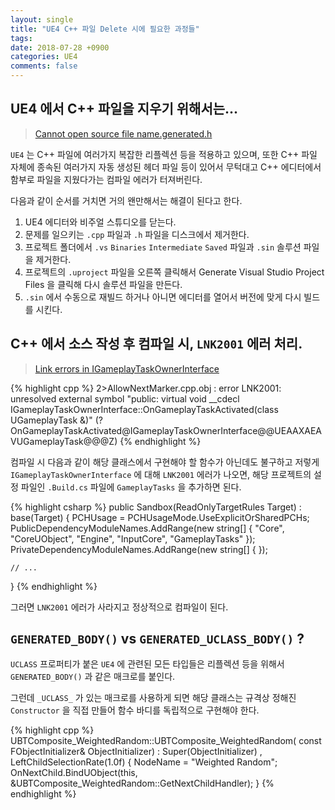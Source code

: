 ```yaml
---
layout: single
title: "UE4 C++ 파일 Delete 시에 필요한 과정들"
tags: 
date: 2018-07-28 +0900
categories: UE4
comments: false
---
```

<script type="text/javascript"
    src="http://cdn.mathjax.org/mathjax/latest/MathJax.js?config=TeX-AMS-MML_HTMLorMML">
</script>

## UE4 에서 C++ 파일을 지우기 위해서는...

> [Cannot open source file name.generated.h](https://answers.unrealengine.com/questions/740950/cannot-open-source-file-namegeneratedh.html)

`UE4` 는 C++ 파일에 여러가지 복잡한 리플렉션 등을 적용하고 있으며, 또한 C++ 파일 자체에 종속된 여러가지 자동 생성된 헤더 파일 등이 있어서 무턱대고 C++ 에디터에서 함부로 파일을 지웠다가는 컴파일 에러가 터져버린다.

다음과 같이 순서를 거치면 거의 왠만해서는 해결이 된다고 한다.

1. UE4 에디터와 비주얼 스튜디오를 닫는다.
2. 문제를 일으키는 `.cpp` 파일과 `.h` 파일을 디스크에서 제거한다.
3. 프로젝트 폴더에서 `.vs` `Binaries` `Intermediate` `Saved` 파일과 `.sin` 솔루션 파일을 제거한다.
4. 프로젝트의 `.uproject` 파일을 오른쪽 클릭해서 Generate Visual Studio Project Files 을 클릭해 다시 솔루션 파일을 만든다.
5. `.sin` 에서 수동으로 재빌드 하거나 아니면 에디터를 열어서 버전에 맞게 다시 빌드를 시킨다.

## C++ 에서 소스 작성 후 컴파일 시, `LNK2001` 에러 처리.

> [Link errors in IGameplayTaskOwnerInterface](https://answers.unrealengine.com/questions/429455/link-errors-in-ubttasknode-classes.html)

{% highlight cpp %}
2>AllowNextMarker.cpp.obj : error LNK2001: unresolved external symbol "public: virtual void __cdecl IGameplayTaskOwnerInterface::OnGameplayTaskActivated(class UGameplayTask &)" (?OnGameplayTaskActivated@IGameplayTaskOwnerInterface@@UEAAXAEAVUGameplayTask@@@Z)
{% endhighlight %}

컴파일 시 다음과 같이 해당 클래스에서 구현해야 할 함수가 아닌데도 불구하고 저렇게 `IGameplayTaskOwnerInterface` 에 대해 `LNK2001` 에러가 나오면, 해당 프로젝트의 설정 파일인 `.Build.cs` 파일에 `GameplayTasks` 을 추가하면 된다.

{% highlight csharp %}
public Sandbox(ReadOnlyTargetRules Target) : base(Target)
{
	PCHUsage = PCHUsageMode.UseExplicitOrSharedPCHs;
	PublicDependencyModuleNames.AddRange(new string[] {
			"Core",
			"CoreUObject",
			"Engine",
			"InputCore",
			"GameplayTasks" });
	PrivateDependencyModuleNames.AddRange(new string[] {  });

    // ...
}
{% endhighlight %}

그러면 `LNK2001` 에러가 사라지고 정상적으로 컴파일이 된다.

## `GENERATED_BODY()` vs `GENERATED_UCLASS_BODY()` ?

`UCLASS` 프로퍼티가 붙은 `UE4` 에 관련된 모든 타입들은 리플렉션 등을 위해서 `GENERATED_BODY()` 과 같은 매크로를 붙인다.

그런데 `_UCLASS_` 가 있는 매크로를 사용하게 되면 해당 클래스는 규격상 정해진 `Constructor` 을 직접 만들어 함수 바디를 독립적으로 구현해야 한다. 

{% highlight cpp %}
UBTComposite_WeightedRandom::UBTComposite_WeightedRandom(
		const FObjectInitializer& ObjectInitializer) :
		Super(ObjectInitializer)
		, LeftChildSelectionRate(1.0f)
{
	NodeName = "Weighted Random";
	OnNextChild.BindUObject(this, &UBTComposite_WeightedRandom::GetNextChildHandler);
}
{% endhighlight %}

